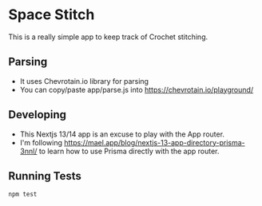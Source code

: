# Space Stitch

This is a really simple app to keep track of Crochet stitching.

## Parsing
- It uses Chevrotain.io library for parsing
- You can copy/paste app/parse.js into https://chevrotain.io/playground/

## Developing
- This Nextjs 13/14 app is an excuse to play with the App router.
- I'm following https://mael.app/blog/nextjs-13-app-directory-prisma-3nnl/ to 
  learn how to use Prisma directly with the app router.


## Running Tests

```bash
npm test
```
